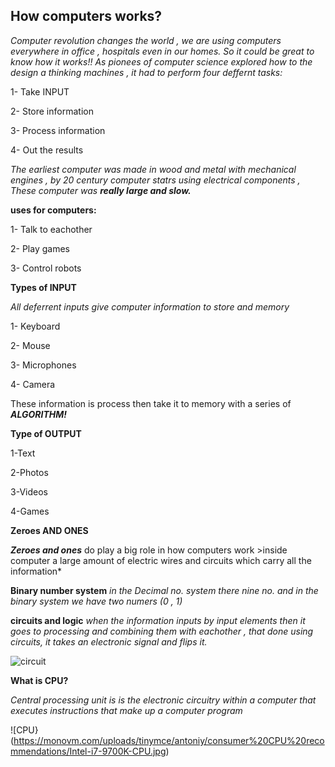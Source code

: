 ## How computers works?

*Computer revolution changes the world , we are using computers everywhere in office , hospitals even in our homes. So it could be great to know how it works!!*
*As pionees of computer science</b> explored how to the design a thinking machines , it had to perform four deffernt tasks:*

1- Take INPUT

2- Store information

3- Process information

4- Out the results

*The earliest computer was made in wood and metal with mechanical engines , by 20 century computer statrs using electrical components , These computer was* ***really large and slow.***

**uses for computers:**

1- Talk to eachother

2- Play games

3- Control robots

**Types of INPUT**

*All deferrent inputs give computer information to store and memory*

1- Keyboard

2- Mouse

3- Microphones

4- Camera
  
These information is process then take it to memory with a series of ***ALGORITHM!***

**Type of OUTPUT**

1-Text

2-Photos

3-Videos

4-Games

**Zeroes AND ONES**

***Zeroes and ones*** do play a big role in how computers work >inside computer a large amount of electric wires and circuits which carry all the information*

**Binary number system**
*in the Decimal no. system there nine no. and in the binary system we have two numers (0 , 1)*

**circuits and logic**
*when the information inputs by input elements then it goes to processing and combining them with eachother , that done using circuits, it takes an electronic signal and flips it.*

![circuit](https://c8.alamy.com/comp/AKNFEX/digital-close-up-photograph-of-the-insides-of-a-computer-circuit-board-AKNFEX.jpg)

**What is CPU?**

*Central processing unit is is the electronic circuitry within a computer that executes instructions that make up a computer program*

![CPU}(https://monovm.com/uploads/tinymce/antoniy/consumer%20CPU%20recommendations/Intel-i7-9700K-CPU.jpg)
   
